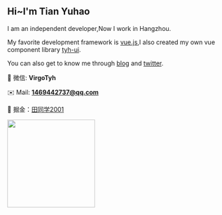 ## Hi~I'm Tian Yuhao

I am an independent developer,Now I work in Hangzhou.

My favorite development framework is [vue.js](https://v3.cn.vuejs.org),I also created my own vue component library [tyh-ui](https://github.com/Tyh2001/tyh-ui).

You can also get to know me through [blog](https://tianyuhao.cn/blog) and [twitter](https://twitter.com/tyh20011).

:speech_balloon: 微信: **VirgoTyh**

:envelope: Mail: **1469442737@qq.com**

:bookmark_tabs: 掘金：[田同学2001](https://juejin.cn/user/2243446742456888)

<a href="https://github.com/Tyh2001/tyh-ui" target="_back">
  <img height="200px" src="https://github-readme-stats.vercel.app/api?username=Tyh2001">
</a>
